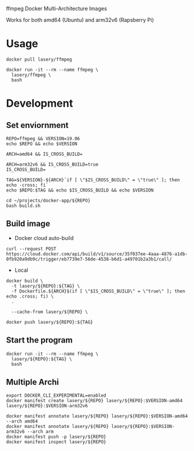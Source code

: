 ffmpeg Docker Multi-Architecture Images

Works for both amd64 (Ubuntu) and arm32v6 (Rapsberry Pi)

# Usage
```
docker pull lasery/ffmpeg

docker run -it --rm --name ffmpeg \
  lasery/ffmpeg \
  bash
```

# Development

## Set enviornment
```
REPO=ffmpeg && VERSION=19.06
echo $REPO && echo $VERSION

ARCH=amd64 && IS_CROSS_BUILD=

ARCH=arm32v6 && IS_CROSS_BUILD=true
IS_CROSS_BUILD=

TAG=${VERSION}-${ARCH}`if [ \"$IS_CROSS_BUILD\" = \"true\" ]; then echo -cross; fi`
echo $REPO:$TAG && echo $IS_CROSS_BUILD && echo $VERSION

cd ~/projects/docker-app/${REPO}
bash build.sh
```

## Build image
- Docker cloud auto-build
```
curl --request POST https://cloud.docker.com/api/build/v1/source/35f037ee-4aaa-4876-a1db-0fb920a9db9c/trigger/eb7739e7-56de-4538-b6d1-a49701b2a3b1/call/
```

- Local
```
docker build \
  -t lasery/${REPO}:${TAG} \
  -f Dockerfile.${ARCH}$(if [ \"$IS_CROSS_BUILD\" = \"true\" ]; then echo .cross; fi) \
  .

  --cache-from lasery/${REPO} \

docker push lasery/${REPO}:${TAG}
```

## Start the program
```
docker run -it --rm --name ffmpeg \
  lasery/${REPO}:${TAG} \
  bash
```

## Multiple Archi
```
export DOCKER_CLI_EXPERIMENTAL=enabled
docker manifest create lasery/${REPO} lasery/${REPO}:$VERSION-amd64 lasery/${REPO}:$VERSION-arm32v6

docker manifest annotate lasery/${REPO} lasery/${REPO}:$VERSION-amd64 --arch amd64
docker manifest annotate lasery/${REPO} lasery/${REPO}:$VERSION-arm32v6 --arch arm
docker manifest push -p lasery/${REPO}
docker manifest inspect lasery/${REPO}
```
